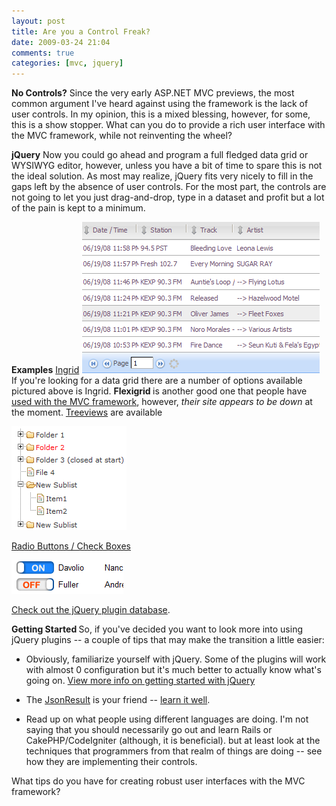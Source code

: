 ```yaml
---
layout: post
title: Are you a Control Freak?
date: 2009-03-24 21:04
comments: true
categories: [mvc, jquery]
---
```

<strong>No Controls?</strong>
Since the very early ASP.NET MVC previews, the
most common argument I've heard against using the framework is the lack
of user controls. In my opinion, this is a mixed blessing, however, for
some, this is a show stopper. What can you do to provide a rich user
interface with the MVC framework, while not reinventing the wheel?

<strong>jQuery</strong>
Now
you could go ahead and program a full fledged data grid or WYSIWYG
editor, however, unless you have a bit of time to spare this is not the
ideal solution. As most may realize, jQuery fits very nicely to fill in
the gaps left by the absence of user controls. For the most part, the
controls are not going to let you just drag-and-drop, type in a dataset
and profit but a lot of the pain is kept to a minimum.

<strong>Examples</strong>
<a id="k9ve" title="Ingrid" href="http://www.reconstrukt.com/ingrid/">Ingrid</a>
<img src="/files/ingrid.gif" alt="" />
If
you're looking for a data grid there are a number of options available
pictured above is Ingrid. <strong>Flexigrid </strong>is another good one that people
have <a id="zc7x" title="used with the MVC framework" href="http://www.codeproject.com/KB/aspnet/MVCFlexigrid.aspx">used with the MVC framework</a>, however, <em>their site appears to be down</em> at the moment.
<a href="http://bassistance.de/jquery-plugins/jquery-plugin-treeview/" target="_blank">Treeviews</a> are available

<img src="/files/treeview.gif" alt="" />

<a href="http://code.google.com/p/jquery-checkbox/" target="_blank">Radio Buttons / Check Boxes
</a>

<img src="/files/check_box.gif" alt="" />

<a href="http://plugins.jquery.com/" target="_blank">Check out the jQuery plugin database</a>.

<strong>Getting Started
</strong>So,
if you've decided you want to look more into using jQuery plugins -- a
couple of tips that may make the transition a little easier:
<ul>
	<li>Obviously,
familiarize yourself with jQuery. Some of the plugins will work with
almost 0 configuration but it's much better to actually know what's
going on. <a href="http://www.smashingmagazine.com/2008/09/16/jquery-examples-and-best-practices/" target="_blank">View more info on getting started with jQuery</a></li>
</ul>
<ul>
	<li>The <a href="http://nayyeri.net/blog/using-jsonresult-in-asp-net-mvc-ajax/" target="_blank">JsonResult</a> is your friend -- <a href="http://www.dev102.com/2008/08/19/jquery-and-the-aspnet-mvc-framework/" target="_blank">learn it well</a>.</li>
</ul>
<ul>
	<li>Read up on what people using different languages are doing. I'm
not saying that you should necessarily go out and learn Rails or
CakePHP/CodeIgniter (although, it is beneficial). but at least look at the
techniques that programmers from that realm of things are doing -- see how they are implementing their controls.</li>
</ul>
What tips do you have for creating robust user interfaces with the MVC framework?

